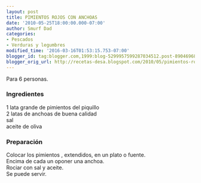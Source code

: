 ```yaml
---
layout: post
title: PIMIENTOS ROJOS CON ANCHOAS
date: '2010-05-25T18:00:00.000-07:00'
author: Smurf Dad
categories:
- Pescados
- Verduras y legumbres
modified_time: '2016-03-16T01:53:15.753-07:00'
blogger_id: tag:blogger.com,1999:blog-5299957599287034512.post-8904696815376993059
blogger_orig_url: http://recetas-desa.blogspot.com/2010/05/pimientos-rojos-con-anchoas.html
---
```


Para 6 personas.<br><h3>Ingredientes</h3><p>1 lata grande de pimientos del piquillo<br/>2 latas de anchoas de buena calidad<br/>sal<br/>aceite de oliva</p><h3>Preparaci&oacute;n</h3><p>Colocar los pimientos , extendidos, en un plato o fuente.<br/>Encima de cada un oponer una anchoa.<br/>Rociar con sal y aceite.<br/>Se puede servir.</p>